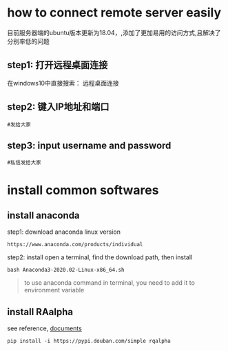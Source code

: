 # how to connect remote server easily

目前服务器端的ubuntu版本更新为18.04，,添加了更加易用的访问方式,且解决了分别率低的问题

## step1: 打开远程桌面连接
在windows10中直接搜索： 远程桌面连接

## step2: 键入IP地址和端口
~~~
#发给大家
~~~

## step3: input username and password
~~~
#私信发给大家
~~~

# install common softwares

## install anaconda
step1: download anaconda linux version
~~~
https://www.anaconda.com/products/individual
~~~

step2: install
open a terminal, find the download path, then install
~~~
bash Anaconda3-2020.02-Linux-x86_64.sh
~~~
> to use anaconda command in terminal, you need to add it to environment variable

## install RAalpha
see reference, [documents](https://rqalpha.readthedocs.io/zh_CN/latest/intro/install.html)
~~~
pip install -i https://pypi.douban.com/simple rqalpha
~~~

